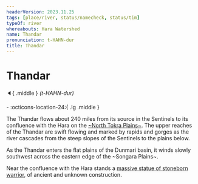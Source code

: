 ```yaml
---
headerVersion: 2023.11.25
tags: [place/river, status/namecheck, status/tim]
typeOf: river
whereabouts: Hara Watershed
name: Thandar
pronunciation: t-HAHN-dur
title: Thandar
---
```

# Thandar
:speaker:{ .middle } *(t-HAHN-dur)*  
<div class="grid cards ext-narrow-margin ext-one-column" markdown>
-    :octicons-location-24:{ .lg .middle }   
</div>


The Thandar flows about 240 miles from its source in the Sentinels to its confluence with the Hara on the [~North Tokra Plains~](<../../dunmari-basin/north-tokra-plains.md>). The upper reaches of the Thandar are swift flowing and marked by rapids and gorges as the river cascades from the steep slopes of the Sentinels to the plains below. 

As the Thandar enters the flat plains of the Dunmari basin, it winds slowly southwest across the eastern edge of the ~Songara Plains~. 

Near the confluence with the Hara stands a [massive statue of stoneborn warrior](<../../dunmari-basin/stoneborn-statue-dungeon.md>), of ancient and unknown construction. 

